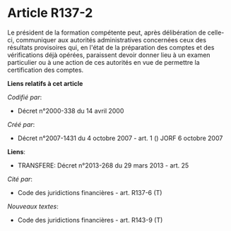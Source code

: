 # Article R137-2

Le président de la formation compétente peut, après délibération de celle-ci, communiquer aux autorités administratives
concernées ceux des résultats provisoires qui, en l'état de la préparation des comptes et des vérifications déjà opérées,
paraissent devoir donner lieu à un examen particulier ou à une action de ces autorités en vue de permettre la certification
des comptes.

**Liens relatifs à cet article**

_Codifié par_:

  - Décret n°2000-338 du 14 avril 2000

_Créé par_:

  - Décret n°2007-1431 du 4 octobre 2007 - art. 1 () JORF 6 octobre 2007

**Liens**:

  - TRANSFERE: Décret n°2013-268 du 29 mars 2013 - art. 25

_Cité par_:

  - Code des juridictions financières - art. R137-6 (T)

_Nouveaux textes_:

  - Code des juridictions financières - art. R143-9 (T)
